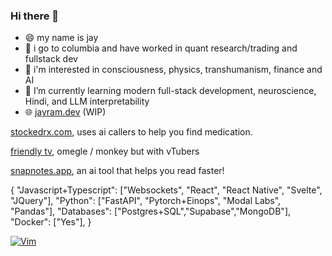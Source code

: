 ### Hi there 👋

- 😄 my name is jay
- 🏫 i go to columbia and have worked in quant research/trading and fullstack dev
- 🔭 i'm interested in consciousness, physics, transhumanism, finance and AI
- 🌱 I’m currently learning modern full-stack development, neuroscience, Hindi, and LLM interpretability
- 🌐 [jayram.dev](https://jayram.dev) (WIP)

[stockedrx.com](https://stockedrx.comm/), uses ai callers to help you find medication.

[friendly tv](https://friendly-tv-soycid.vercel.app/), omegle / monkey but with vTubers

[snapnotes.app](https://snapnotes.app/), an ai tool that helps you read faster!

{
"Javascript+Typescript": ["Websockets", "React", "React Native", "Svelte", "JQuery"],
"Python": ["FastAPI", "Pytorch+Einops", "Modal Labs", "Pandas"],
"Databases": ["Postgres+SQL","Supabase","MongoDB"],
"Docker": ["Yes"],
}

[![Vim](https://img.shields.io/badge/VIM-%2311AB00.svg?style=for-the-badge&logo=vim&logoColor=white)](https://github.com/Soycid/nvim)
